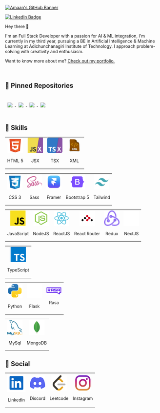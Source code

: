 [![Amaan's GitHub Banner](./assets/GitHubHeader.png)](https://amk.great-site.net)

[![LinkedIn Badge](https://img.shields.io/badge/LinkedIn-Profile-informational?style=flat&logo=linkedin&logoColor=white&color=0D76A8)](https://www.linkedin.com/in/amaanmk/)

Hey there 👋

I'm an Full Stack Developer with a passion for AI & ML integration, I'm currently in my third year, pursuing a BE in Artificial Intelligence & Machine Learning at Adichunchanagiri Institute of Technology. I approach problem-solving with creativity and enthusiasm.

Want to know more about me? [Check out my portfolio.](https://amk.great-site.net/)

<br>

## 📌 Pinned Repositories

<br>

<a href="https://github.com/Amaan9136/video-call-using-ai">
  <img align="center" style="margin:0.5rem" src="https://github-readme-stats.vercel.app/api/pin/?username=Amaan9136&repo=video-call-using-ai&title_color=ffffff&text_color=c9cacc&icon_color=4AB197&bg_color=1A2B34" />
</a>

<a href="https://github.com/Amaan9136/heathcare-chatbot">
  <img align="center" style="margin:0.5rem" src="https://github-readme-stats.vercel.app/api/pin/?username=Amaan9136&repo=heathcare-chatbot&title_color=ffffff&text_color=c9cacc&icon_color=4AB197&bg_color=1A2B34" />
</a>

<a href="https://github.com/Amaan9136/gfg-health">
  <img align="center" style="margin:0.5rem" src="https://github-readme-stats.vercel.app/api/pin/?username=Amaan9136&repo=gfg-health&title_color=ffffff&text_color=c9cacc&icon_color=4AB197&bg_color=1A2B34" />
</a>

<a href="https://github.com/Amaan9136/web-scrape-py-auto-login">
  <img align="center" style="margin:0.5rem" src="https://github-readme-stats.vercel.app/api/pin/?username=Amaan9136&repo=web-scrape-py-auto-login&title_color=ffffff&text_color=c9cacc&icon_color=4AB197&bg_color=1A2B34" />
</a>

<br>
<br>

<!-- ## 👋 Contributions

<img src="https://github-readme-activity-graph.vercel.app/graph?username=Amaan9136&bg_color=0d1117&color=f2f2f2&line=39dd53&point=ffffff&area=true&hide_border=true" alt="Contributions" /> -->

## 💼 Skills

<!-- Markup Languages -->
<table>
  <tr>
    <td align="center">
      <a href="https://github.com/topics/html">
        <img width="50" src="assets/tech/html.svg" alt="html" />
      </a>
      <p>HTML 5</p>
    </td>
    <td align="center">
      <a href="https://github.com/topics/jsx">
        <img width="50" src="assets/tech/jsx-logo.svg" alt="jsx" />
      </a>
      <p>JSX</p>
    </td>
    <td align="center">
      <a href="https://github.com/topics/jsx">
        <img width="50" src="assets/tech/tsx-logo.svg" alt="tsx" />
      </a>
      <p>TSX</p>
    </td>
    <td align="center">
      <a href="https://github.com/topics/xml">
        <img width="50" src="assets/tech/xml.jpeg" alt="xml" />
      </a>
      <p>XML</p>
    </td>
  </tr>
</table>

<!-- Style Sheet Languages -->
<table>
  <tr>
    <td align="center">
      <a href="https://github.com/topics/css">
        <img width="50" src="assets/tech/css.svg" alt="css" />
      </a>
      <p>CSS 3</p>
    </td>
    <td align="center">
      <a href="https://github.com/topics/sass">
        <img width="50" src="assets/tech/sass.svg" alt="sass" />
      </a>
      <p>Sass</p>
    </td>
    <td align="center">
      <a href="https://www.framer.com/">
        <img width="50" src="assets/tech/framer.webp" alt="framer" />
      </a>
      <p>Framer</p>
    </td>
    <td align="center">
      <a href="https://github.com/topics/bootstrap">
        <img width="50" src="assets/tech/bootstrap.svg" alt="bootstrap" />
      </a>
      <p>Bootstrap 5</p>
    </td>
    <td align="center">
      <a href="https://github.com/topics/tailwind">
        <img width="50" src="assets/tech/tailwind.svg" alt="tailwind" />
      </a>
      <p>Tailwind</p>
    </td>
  </tr>
</table>

<!-- JavaScript Frameworks -->
<table>
  <tr>
    <td align="center">
      <a href="https://github.com/topics/javascript">
        <img  width="50" src="assets/tech/js.svg" alt="js" />
      </a>
      <p>JavaScript</p>
    </td>  
    <td align="center">
      <a href="https://github.com/topics/node">
        <img width="50" src="assets/tech/nodejs.svg" alt="node" />
      </a>
      <p>NodeJS</p>
    </td>
    <td align="center">
      <a href="https://github.com/topics/react">
        <img width="50" src="assets/tech/react.svg" alt="react" />
      </a>
      <p>ReactJS</p>
    </td>
    <td align="center">
      <a href="https://github.com/topics/react-router">
        <img width="50" src="assets/tech/react-router.png" alt="react-router" />
      </a>
      <p>React Router</p>
    </td>
    <td align="center">
      <a href="https://github.com/topics/redux">
        <img width="50" src="assets/tech/redux.png" alt="redux" />
      </a>
      <p>Redux</p>
    </td>
    <td align="center">
      <a href="https://github.com/topics/next">
        <img width="50" src="assets/tech/nextjs.svg" alt="nextjs" />
      </a>
      <p>NextJS</p>
    </td>
  </tr>
</table>

<!-- TypeScript -->
<table>
  <tr>
    <td align="center">
      <a href="https://github.com/topics/typescript">
        <img width="50"  src="assets/tech/ts.svg" alt="ts" />
      </a>
      <p  align="center">TypeScript</p>
    </td>
    <!--  -->
  </tr>
</table>

<!-- Python -->
<table>
  <tr>
    <td align="center">
      <a href="https://github.com/topics/python">
        <img width="50" src="assets/tech/py.svg"  alt="py" />
      </a>
      <p>Python</p>
    </td>
    <td align="center">
      <a href="https://github.com/topics/flask">
        <img width="50" src="assets/tech/flask.svg"  alt="flask" />
      </a>
      <p>Flask</p>
    </td>
    <td align="center">
      <a href="https://github.com/topics/rasa">
        <img width="50" src="assets/tech/rasa.png"  alt="rasa" />
      </a>
      <p>Rasa</p>
    </td>
  </tr>
</table>

<!-- Database -->
<table>
  <tr>
    <td align="center">
      <a href="https://github.com/topics/mysql">
        <img width="50" src="assets/tech/mysql.png"  alt="mysql" />
      </a>
      <p>MySql</p>
    </td>
    <td align="center">
      <a href="https://github.com/topics/mongo">
        <img width="50" src="assets/tech/mongo.svg"  alt="mongo" />
      </a>
      <p>MongoDB</p>
    </td>
  </tr>
</table>

## 🍕 Social

<table>
  <tr>
    <td align="center">
      <a href="https://www.linkedin.com/in/Amaan9136">
        <img width="60" src="assets/social/linkedin.svg" alt="linkedin" />
      </a>
        <p>LinkedIn</p>
    </td>
    <td align="center">
      <a href="https://discord.com/users/amaan9136">
        <img width="50" src="assets/social/discord.svg" alt="discord" />
      </a>
        <p>Discord</p>
    </td>
    <td align="center">
      <a href="https://leetcode.com/Amaan9136">
        <img width="50" src="assets/social/leetcode.svg" alt="leetcode" />
      </a>
        <p>Leetcode</p>
    </td>
    <td align="center">
      <a href="https://www.instagram.com/amaan.m.k/">
        <img width="50" src="assets/social/instagram.svg" alt="twitter" />
      </a>
        <p>Instagram</p>
    </td>
  </tr>
</table>
